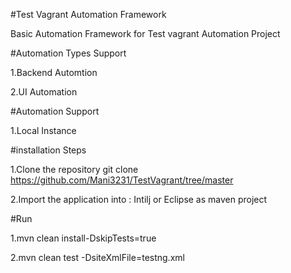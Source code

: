 #Test Vagrant Automation Framework

Basic Automation Framework for Test vagrant Automation Project

#Automation Types Support

1.Backend Automtion

2.UI Automation

#Automation Support

1.Local Instance

#installation Steps

1.Clone the repository git clone https://github.com/Mani3231/TestVagrant/tree/master

2.Import the application into : Intilj or Eclipse as maven project

#Run

1.mvn clean install-DskipTests=true

2.mvn clean test -DsiteXmlFile=testng.xml
